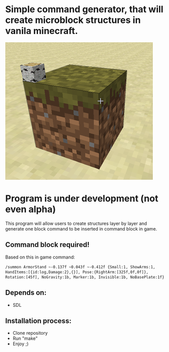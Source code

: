 # Simple command generator, that will create microblock structures in vanila minecraft.

![MicroblockPNG](https://github.com/DoITCreative/microblock-generator-vanila-minecraft/raw/master/docs/preview.png)

# Program is under development (not even alpha)

This program will allow users to create structures layer by
layer and generate one block command to be inserted in command block in game.

## Command block required!

Based on this in game command:
```
/summon ArmorStand ~-0.137f ~0.043f ~-0.412f {Small:1, ShowArms:1, HandItems:[{id:log,Damage:2},{}], Pose:{RightArm:[325f,0f,0f]}, Rotation:[45f], NoGravity:1b, Marker:1b, Invisible:1b, NoBasePlate:1f}

```

## Depends on:
- SDL

## Installation process:
- Clone repository
- Run "make"
- Enjoy ;)

